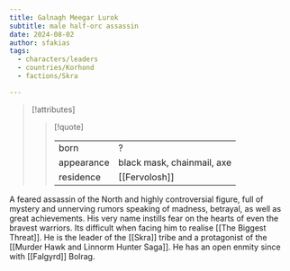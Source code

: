 ```yaml
---
title: Galnagh Meegar Lurok
subtitle: male half-orc assassin
date: 2024-08-02
author: sfakias
tags:
  - characters/leaders
  - countries/Korhond
  - factions/Skra

---
```

> [!attributes]
> 
> > [!quote]
> >
> > | | |
> > | --- | --- |
> > | born | ? |
> > | appearance | black mask, chainmail, axe |
> > | residence | [[Fervolosh]] |

A feared assassin of the North and highly controversial figure, full of mystery and unnerving rumors speaking of madness, betrayal, as well as great achievements. His very name instills fear on the hearts of even the bravest warriors. Its difficult when facing him to realise [[The Biggest Threat]]. He is the leader of the [[Skra]] tribe and a protagonist of the [[Murder Hawk and Linnorm Hunter Saga]]. He has an open enmity since with [[Falgyrd]] Bolrag.